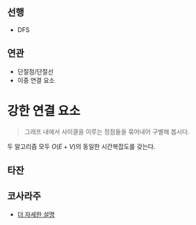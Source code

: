 ## 선행
- DFS

## 연관
- 단절점/단절선
- 이중 연결 요소

# 강한 연결 요소

> 그래프 내에서 사이클을 이루는 정점들을 묶어내어 구별해 봅시다.

두 알고리즘 모두 $O(E +V)$의 동일한 시간복잡도를 갖는다.

## 타잔

## 코사라주

- [더 자세한 설명](https://blog.naver.com/kks227/220802519976)